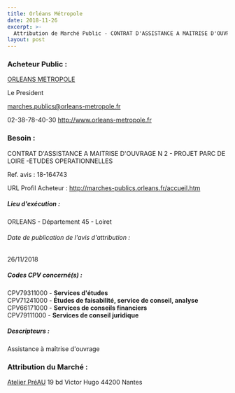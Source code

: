 ```yaml
---
title: Orléans Métropole
date: 2018-11-26
excerpt: >-
  Attribution de Marché Public - CONTRAT D'ASSISTANCE A MAITRISE D'OUVRAGE N 2 - PROJET PARC DE LOIRE -ETUDES OPERATIONNELLES
layout: post
---
```


### Acheteur Public : 
<a href="/acheteur-33/siren-244500468"> ORLEANS METROPOLE</a><br/>

Le President

marches.publics@orleans-metropole.fr

02-38-78-40-30
http://www.orleans-metropole.fr
### Besoin :

CONTRAT D'ASSISTANCE A MAITRISE D'OUVRAGE N 2 - PROJET PARC DE LOIRE -ETUDES OPERATIONNELLES

Ref. avis : 18-164743

URL Profil Acheteur : http://marches-publics.orleans.fr/accueil.htm

##### Lieu d'exécution :

ORLEANS - Département 45 - Loiret

###### Date de publication de l'avis d'attribution : 
26/11/2018

##### Codes CPV concerné(s) :
CPV79311000 - **Services d'études** <br/>
CPV71241000 - **Études de faisabilité, service de conseil, analyse** <br/>
CPV66171000 - **Services de conseils financiers** <br/>
CPV79111000 - **Services de conseil juridique** <br/>

##### Descripteurs :
Assistance à maîtrise d'ouvrage <br/>

### Attribution du Marché :
<a href="/entreprise-267/siren-535191506"> Atelier PréAU</a>    19 bd Victor Hugo 44200 Nantes <br/>
